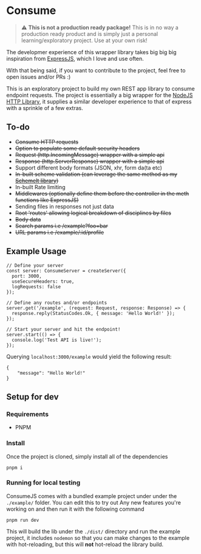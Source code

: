 # Consume

> :warning: **This is not a production ready package!**
> This is in no way a production ready product and is simply just a personal learning/exploratory project. Use at your own risk!

The developmer experience of this wrapper library takes big big big inspiration from [ExpressJS](https://expressjs.com/), which I love and use often.

With that being said, if you want to contribute to the project, feel free to open issues and/or PRs :)

This is an exploratory project to build my own REST app library to consume endpoint requests.
The project is essentially a big wrapper for the [NodeJS HTTP Library](https://nodejs.org/api/http.html#class-httpserverresponse), it supplies a similar developer experience to that of express with a sprinkle of a few extras.

## To-do

- ~~Consume HTTP requests~~
- ~~Option to populate some default security headers~~
- ~~Request (http.IncomingMessage) wrapper with a simple api~~
- ~~Response (http.ServerResponse) wrapper with a simple api~~
- Support different body formats (JSON, xhr, form da(ta etc)
- ~~In-built scheme validation (can leverage the same method as my [SchemeIt library](https://github.com/jacoobia/schemeit))~~
- In-built Rate limiting
- ~~Middlewares (optionally define them before the controller in the meth functions like ExpressJS)~~
- Sending files in responses not just data
- ~~Root 'routes' allowing logical breakdown of disciplines by files~~
- ~~Body data~~
- ~~Search params i.e /example?foo=bar~~
- ~~URL params i.e /example/:id/profile~~

## Example Usage

```
// Define your server
const server: ConsumeServer = createServer({
  port: 3000,
  useSecureHeaders: true,
  logRequests: false
});

// Define any routes and/or endpoints
server.get('/example', (request: Request, response: Response) => {
  response.reply(StatusCodes.Ok, { message: 'Hello World!' });
});

// Start your server and hit the endpoint!
server.start(() => {
  console.log('Test API is live!');
});

```

Querying `localhost:3000/example` would yield the following result:

```
{
    "message": "Hello World!"
}
```

## Setup for dev

### Requirements

- PNPM

### Install

Once the project is cloned, simply install all of the dependencies

```
pnpm i
```

### Running for local testing

ConsumeJS comes with a bundled example project under under the `./example/` folder. You can edit this to try out Any new features you're working on and then run it with the following command

```
pnpm run dev
```

This will build the lib under the `./dist/` directory and run the example project, it includes `nodemon` so that you can make changes to the example with hot-reloading, but this will **not** hot-reload the library build.
